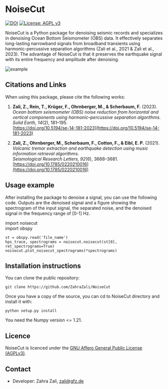 # NoiseCut
[![DOI](https://zenodo.org/badge/DOI/10.5281/zenodo.7339551.svg)](https://doi.org/10.5281/zenodo.7339551)
[![License: AGPL v3](https://img.shields.io/badge/License-AGPL_v3-blue.svg)](LICENSE)

NoiseCut is a Python package for denoising seismic records and specializes in denoising Ocean Bottom Seismometer (OBS) data. It effectively separates long-lasting narrowband signals from broadband transients using harmonic-percussive separation algorithms (Zali et al., 2021 & Zali et al., 2023). The advantage of NoiseCut is that it preserves the earthquake signal with its entire frequency and amplitude after denoising.

![example](https://user-images.githubusercontent.com/50201021/235652233-33ce7bdc-d717-4a9b-bef9-05bb524026ff.png)


## Citations and Links

When using this package, please cite the following works:

1. **Zali, Z., Rein, T., Krüger, F., Ohrnberger, M., & Scherbaum, F.** (2023).  
   *Ocean bottom seismometer (OBS) noise reduction from horizontal and vertical components using harmonic–percussive separation algorithms.*  
   *Solid Earth, 14*(2), 181–195.  
   [https://doi.org/10.5194/se-14-181-2023](https://doi.org/10.5194/se-14-181-2023)  

2. **Zali, Z., Ohrnberger, M., Scherbaum, F., Cotton, F., & Eibl, E. P.** (2021).  
   *Volcanic tremor extraction and earthquake detection using music information retrieval algorithms.*  
   *Seismological Research Letters, 92*(6), 3668–3681.  
   [https://doi.org/10.1785/0220210016](https://doi.org/10.1785/0220210016)  


## Usage example
After installing the package to denoise a signal, you can use the following code. Outputs are the denoised signal and a figure showing the spectrogram of the input signal, the separated noise, and the denoised signal in the frequency range of [0-1] Hz.

import noisecut                                                                                                                                                         
import obspy

```
st = obspy.read('file_name')
hps_trace, spectrograms = noisecut.noisecut(st[0], ret_spectrograms=True)
noisecut.plot_noisecut_spectrograms(*spectrograms)
```

## Installation instructions

You can clone the public repository:
```
git clone https://github.com/ZahraZali/NoiseCut
```
Once you have a copy of the source, you can cd to NoiseCut directory and install it with:
```
python setup.py install
```
You need the Numpy version <= 1.21.

## Licence

NoiseCut is licenced under the [GNU Affero General Public License
(AGPLv3)](LICENSE).

## Contact

* Developer: Zahra Zali, zali@gfz.de
